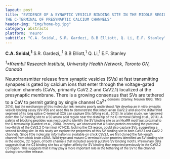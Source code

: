 ```yaml
---
layout: post
title: "EVIDENCE OF A SYNAPTIC VESICLE BINDING SITE IN THE MIDDLE REGION OF
THE C-TERMINAL OF PRESYNAPTIC CALCIUM CHANNELS"
header-img: "img/home-bg.jpg"
category: abstracts
platform: 'neuro'
subtitle: "C.A. Snidal, S.R. Gardezi, B.B Elliott, Q. Li, E.F. Stanley"
---
```


**C.A. Snidal,<sup>1</sup>** S.R. Gardezi,,<sup>1</sup> B.B Elliott,<sup>1</sup> Q. Li,<sup>1</sup> E.F. Stanley

_<sup>1</sup>*Krembil Research Institute, University Health Network, Toronto ON,
Canada_

Neurotransmitter release from synaptic vesicles (SVs) at fast
transmitting synapses is gated by calcium ions that enter through the
voltage-gated calcium channels (CaVs, primarily CaV2.2 and CaV2.1)
localized at the presynaptic membrane. There is a growing consensus that
SVs are tethered to a CaV to permit gating by single channel Ca<sup>2+<sup>
domains (Stanley, Neuron 1993, TINS 2016), but the mechanism of this
molecular link remains poorly understood. We develop an in vitro
synaptic vesicle binding assay (SV-PD) and used this to demonstrate that
intact avian CaV2.2 and also the distal third segment of its long splice
C-terminal (C3) can capture SVs (Wong et al., 2013). In a later study,
we narrowed down the SV binding site to a 50 amino acid region near the
distal tip of the C-terminal (Wong et al., 2014). A palette of
blocking peptides was next used to identify the SV binding site as an
HxxRR motif just proximal to the C terminal tip (Gardezi et al.,
2016). Recently, we observed that a fusion protein encoding the
proximal two-thirds of the CaV2.2 C-terminal (C1-C2), lacking the C3
region, could also capture SVs, suggesting a second binding site. In
this study we explore the properties of this SV binding site in both
CaV2.1 and CaV2.2 channels. Since little molecular information is
available on chick CaV2.1, we first cloned the full-length channel from
chick brain cDNA. Wild-type and mutant C terminal fusion proteins
identified an SV binding site in the middle, C2 region, of both channels
that included several putative SV binding motifs. Preliminary data
suggests that the C2 binding site has a higher affinity for SV binding
than reported previously in the CaV2.2 C3 region. This suggests that it
may play a more important role in the tethering of the SV to the channel
during transmitter release.

